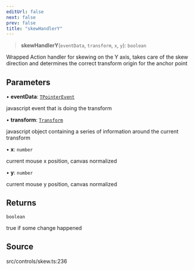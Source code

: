 ```yaml
---
editUrl: false
next: false
prev: false
title: "skewHandlerY"
---
```


> **skewHandlerY**(`eventData`, `transform`, `x`, `y`): `boolean`

Wrapped Action handler for skewing on the Y axis, takes care of the
skew direction and determines the correct transform origin for the anchor point

## Parameters

• **eventData**: [`TPointerEvent`](../../../type-aliases/TPointerEvent.md)

javascript event that is doing the transform

• **transform**: [`Transform`](../../../type-aliases/Transform.md)

javascript object containing a series of information around the current transform

• **x**: `number`

current mouse x position, canvas normalized

• **y**: `number`

current mouse y position, canvas normalized

## Returns

`boolean`

true if some change happened

## Source

src/controls/skew.ts:236
